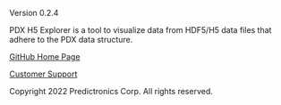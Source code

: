 Version 0.2.4

PDX H5 Explorer is a tool to visualize data from HDF5/H5 data files that adhere to the PDX data structure.

[GitHub Home Page](https://github.com/udupa-varun/hdf5_explorer)

[Customer Support](mailto:customersupport@predictronics.com)

Copyright 2022 Predictronics Corp. All rights reserved.
